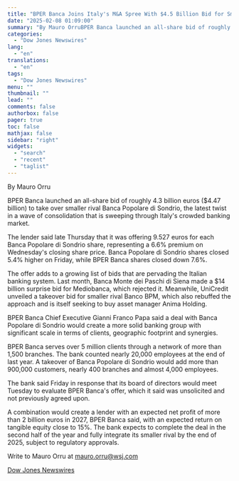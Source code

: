 ```yaml
---
title: "BPER Banca Joins Italy's M&A Spree With $4.5 Billion Bid for Smaller Rival — Update"
date: "2025-02-08 01:09:00"
summary: "By Mauro OrruBPER Banca launched an all-share bid of roughly 4.3 billion euros ($4.47 billion) to take over smaller rival Banca Popolare di Sondrio, the latest twist in a wave of consolidation that is sweeping through Italy's crowded banking market.The lender said late Thursday that it was offering 9.527 euros..."
categories:
  - "Dow Jones Newswires"
lang:
  - "en"
translations:
  - "en"
tags:
  - "Dow Jones Newswires"
menu: ""
thumbnail: ""
lead: ""
comments: false
authorbox: false
pager: true
toc: false
mathjax: false
sidebar: "right"
widgets:
  - "search"
  - "recent"
  - "taglist"
---
```


By Mauro Orru

BPER Banca launched an all-share bid of roughly 4.3 billion euros ($4.47 billion) to take over smaller rival Banca Popolare di Sondrio, the latest twist in a wave of consolidation that is sweeping through Italy's crowded banking market.

The lender said late Thursday that it was offering 9.527 euros for each Banca Popolare di Sondrio share, representing a 6.6% premium on Wednesday's closing share price. Banca Popolare di Sondrio shares closed 5.4% higher on Friday, while BPER Banca shares closed down 7.6%.

The offer adds to a growing list of bids that are pervading the Italian banking system. Last month, Banca Monte dei Paschi di Siena made a $14 billion surprise bid for Mediobanca, which rejected it. Meanwhile, UniCredit unveiled a takeover bid for smaller rival Banco BPM, which also rebuffed the approach and is itself seeking to buy asset manager Anima Holding.

BPER Banca Chief Executive Gianni Franco Papa said a deal with Banca Popolare di Sondrio would create a more solid banking group with significant scale in terms of clients, geographic footprint and synergies.

BPER Banca serves over 5 million clients through a network of more than 1,500 branches. The bank counted nearly 20,000 employees at the end of last year. A takeover of Banca Popolare di Sondrio would add more than 900,000 customers, nearly 400 branches and almost 4,000 employees.

The bank said Friday in response that its board of directors would meet Tuesday to evaluate BPER Banca's offer, which it said was unsolicited and not previously agreed upon.

A combination would create a lender with an expected net profit of more than 2 billion euros in 2027, BPER Banca said, with an expected return on tangible equity close to 15%. The bank expects to complete the deal in the second half of the year and fully integrate its smaller rival by the end of 2025, subject to regulatory approvals.

Write to Mauro Orru at mauro.orru@wsj.com

[Dow Jones Newswires](https://www.tradingview.com/news/DJN_DN20250207008399:0/)
